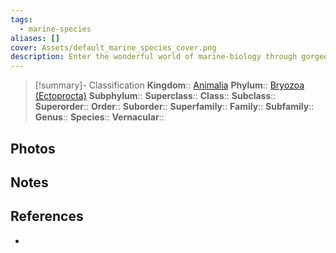 ```yaml
---
tags:
  - marine-species
aliases: []
cover: Assets/default_marine_species_cover.png
description: Enter the wonderful world of marine-biology through gorgeous underwater pictures of marine animals. Bryozoa are colonies of animals and is commonly called moss-animal. It's marine-only phylum.
---
```

> [!summary]- Classification
**Kingdom**:: [Animalia](Animalia.md)
**Phylum**:: [Bryozoa (Ectoprocta)](Bryozoa%20(Ectoprocta).md)
**Subphylum**::
**Superclass**::
**Class**::
**Subclass**::
**Superorder**::
**Order**::
**Suborder**::
**Superfamily**::
**Family**::
**Subfamily**::
**Genus**::
**Species**::
**Vernacular**::

## Photos

## Notes

## References
- 